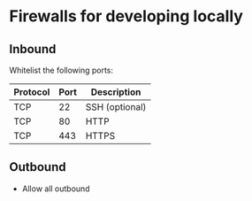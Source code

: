 # Firewalls for developing locally

## Inbound

Whitelist the following ports:

| Protocol | Port | Description    |
| -------- | ---- | -------------- |
| TCP      | 22   | SSH (optional) |
| TCP      | 80   | HTTP           |
| TCP      | 443  | HTTPS          |

## Outbound

- Allow all outbound
